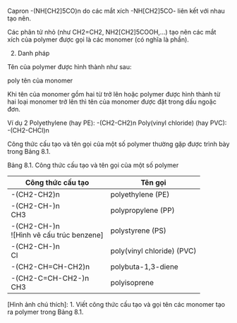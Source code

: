 Capron -(NH[CH2]5CO)n do các mắt xích -NH[CH2]5CO- liên kết với nhau tạo nên.

Các phân tử nhỏ (như CH2=CH2, NH2[CH2]5COOH,...) tạo nên các mắt xích của polymer được gọi là các monomer (có nghĩa là phần).

2. Danh pháp

Tên của polymer được hình thành như sau:

poly tên của monomer

Khi tên của monomer gồm hai từ trở lên hoặc polymer được hình thành từ hai loại monomer trở lên thì tên của monomer được đặt trong dấu ngoặc đơn.

Ví dụ 2 Polyethylene (hay PE): -(CH2-CH2)n
Poly(vinyl chloride) (hay PVC): -(CH2-CHCl)n

Công thức cấu tạo và tên gọi của một số polymer thường gặp được trình bày trong Bảng 8.1.

Bảng 8.1. Công thức cấu tạo và tên gọi của một số polymer

Công thức cấu tạo | Tên gọi
--- | ---
-(CH2-CH2)n | polyethylene (PE)
-(CH2-CH-)n<br>CH3 | polypropylene (PP)
-(CH2-CH-)n<br>![Hình vẽ cấu trúc benzene] | polystyrene (PS)
-(CH2-CH-)n<br>Cl | poly(vinyl chloride) (PVC)
-(CH2-CH=CH-CH2)n | polybuta-1,3-diene
-(CH2-C=CH-CH2-)n<br>CH3 | polyisoprene

[Hình ảnh chú thích]: 1. Viết công thức cấu tạo và gọi tên các monomer tạo ra polymer trong Bảng 8.1.